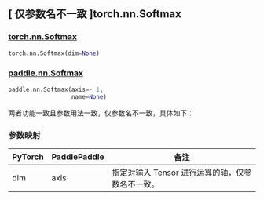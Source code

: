## [ 仅参数名不一致 ]torch.nn.Softmax
### [torch.nn.Softmax](https://pytorch.org/docs/stable/generated/torch.nn.Softmax.html?highlight=nn+softmax#torch.nn.Softmax)

```python
torch.nn.Softmax(dim=None)
```

### [paddle.nn.Softmax](https://www.paddlepaddle.org.cn/documentation/docs/zh/api/paddle/nn/Softmax_cn.html#softmax)

```python
paddle.nn.Softmax(axis=- 1,
                  name=None)
```

两者功能一致且参数用法一致，仅参数名不一致，具体如下：
### 参数映射
| PyTorch       | PaddlePaddle | 备注                                                   |
| ------------- | ------------ | ------------------------------------------------------ |
| dim           | axis         | 指定对输入 Tensor 进行运算的轴，仅参数名不一致。                          |
